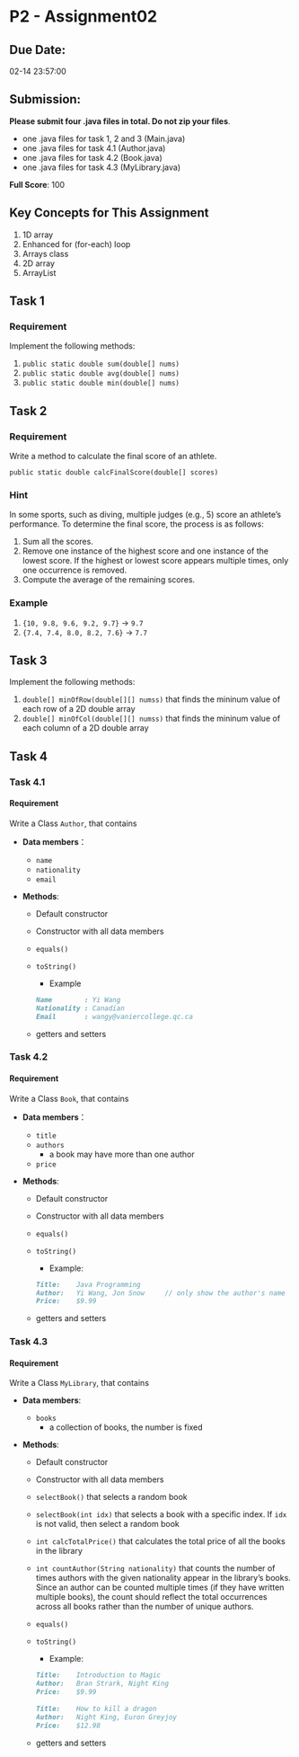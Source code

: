 # P2 - Assignment02

## **Due Date:**

02-14 23:57:00

## **Submission:**

**Please submit four .java files in total. Do not zip your files**.

* one .java files for task 1, 2 and 3 (Main.java)
* one .java files for task 4.1 (Author.java)
* one .java files for task 4.2 (Book.java)
* one .java files for task 4.3 (MyLibrary.java)

**Full Score**: 100

## Key Concepts for This Assignment

1. 1D array
2. Enhanced for (for-each) loop
3. Arrays class
4. 2D array
5. ArrayList

## Task 1

### Requirement

Implement the following methods:
1. `public static double sum(double[] nums)`
2. `public static double avg(double[] nums)`
3. `public static double min(double[] nums)`

## Task 2

### Requirement

Write a method to calculate the final score of an athlete.

`public static double calcFinalScore(double[] scores)`

### Hint

In some sports, such as diving, multiple judges (e.g., 5) score an athlete’s performance. To determine the final score, the process is as follows:
1. Sum all the scores.
2. Remove one instance of the highest score and one instance of the lowest score. If the highest or lowest score appears multiple times, only one occurrence is removed.
3. Compute the average of the remaining scores.

### Example
1. `{10, 9.8, 9.6, 9.2, 9.7}` -> `9.7`
2.	`{7.4, 7.4, 8.0, 8.2, 7.6}` -> `7.7`

## Task 3

Implement the following methods:
1. `double[] minOfRow(double[][] numss)` that finds the mininum value of each row of a 2D double array
2. `double[] minOfCol(double[][] numss)` that finds the mininum value of each column of a 2D double array

## Task 4

### Task 4.1

#### Requirement

Write a Class `Author`, that contains

* **Data members**：

    * `name`
    * `nationality`
    * `email`

* **Methods**:

    * Default constructor
    * Constructor with all data members

    * `equals()`
    * `toString()`
        * Example

      ```markdown
      Name        : Yi Wang
      Nationality : Canadian
      Email       : wangy@vaniercollege.qc.ca
      ```
    * getters and setters

### Task 4.2

#### Requirement

Write a Class `Book`, that contains

* **Data members**：

    * `title`
    * `authors`
        * a book may have more than one author
    * `price`

* **Methods**:

    * Default constructor
    * Constructor with all data members
    * `equals()`
    * `toString()`
        * Example:

      ```markdown
      Title:    Java Programming
      Author:   Yi Wang, Jon Snow	  // only show the author's name
      Price:    $9.99
      ```

    * getters and setters

### Task 4.3

#### Requirement

Write a Class `MyLibrary`, that contains

* **Data members**:

    * `books`
        * a collection of books, the number is fixed

* **Methods**:

    * Default constructor
    * Constructor with all data members
    * `selectBook()` that selects a random book
    * `selectBook(int idx)` that selects a book with a specific index. If `idx` is not valid, then select a random book
    * `int calcTotalPrice()` that calculates the total price of all the books in the library
    * `int countAuthor(String nationality)` that counts the number of times authors with the given nationality appear in the library’s books. Since an author can be counted multiple times (if they have written multiple books), the count should reflect the total occurrences across all books rather than the number of unique authors.
    * `equals()`
    * `toString()`
        * Example:

      ```markdown
      Title:    Introduction to Magic
      Author:   Bran Strark, Night King						
      Price:    $9.99
          
      Title:    How to kill a dragon
      Author:   Night King, Euron Greyjoy
      Price:    $12.98
      ```

    * getters and setters
